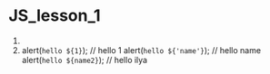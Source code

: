 # JS_lesson_1

1) 
3) alert(`hello ${1}`); // hello 1
   alert(`hello ${'name'}`); // hello name
   alert(`hello ${name2}`); // hello ilya
